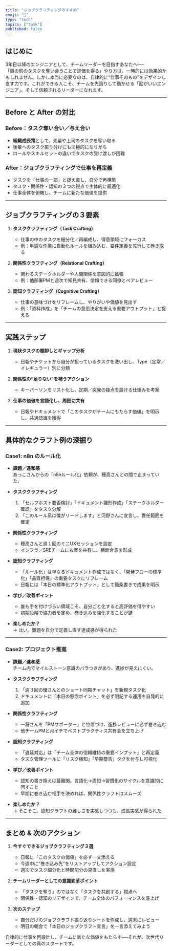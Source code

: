 ```yaml
---
title: "ジョブクラフティングのすすめ"
emoji: "🐡"
type: "tech"
topics: ["task"]
published: false
---
```


## はじめに  

3年目以降のエンジニアとして、チームリーダーを目指すあなたへ──  
「目の前のタスクを奪い合うことで評価を得る」やり方は、一時的には効果的かもしれません。しかし本当に必要なのは、自律的に“仕事そのもの”をデザインし直す力です。これができる人こそ、チームを先回りして動かせる「勘がいいエンジニア」、そして信頼されるリーダーになれます。

---

## Before と After の対比  

### Before：タスク奪い合い／与え合い  

- **組織成長策**として、先輩や上司のタスクを奪い取る  
- 後輩へのタスク振り分けにも消極的になりがち  
- ロールやスキルセットの違いでタスクの受け渡しが困難  

### After：ジョブクラフティングで仕事を再定義  

- タスクを「仕事の一部」と捉え直し、自分で再構築  
- タスク・関係性・認知の３つの視点で主体的に最適化  
- 仕事全体を俯瞰し、チームに新たな価値を提供  

---

## ジョブクラフティングの３要素  

1. **タスククラフティング（Task Crafting）**  
   - 仕事の中のタスクを細分化／再編成し、得意領域にフォーカス  
   - 例：単調な作業に自動化ルールを組み込む、要件定義を先行して巻き取る  

2. **関係性クラフティング（Relational Crafting）**  
   - 関わるステークホルダーや人間関係を意図的に拡張  
   - 例：他部署PMと週次で知見共有、信頼できる同僚とペアレビュー  

3. **認知クラフティング（Cognitive Crafting）**  
   - 仕事の意味づけをリフレームし、やりがいや価値を見出す  
   - 例：「資料作成」を「チームの意思決定を支える重要アウトプット」と捉える  

---

## 実践ステップ  

1. **現状タスクの棚卸しとギャップ分析**  
   - 日報やチケットから自分が担っているタスクを洗い出し、Type（定常／イレギュラー）別に分類  

2. **関係性の“足りない”を補うアクション**  
   - キーパーソンをリスト化し、定期／突発の接点を設ける仕組みを考案  

3. **仕事の価値を言語化し、周囲に共有**  
   - 日報やドキュメントで「このタスクがチームにもたらす価値」を明示し、共通認識を獲得  

---

## 具体的なクラフト例の深掘り  

### Case1: n8n のルール化  

- **課題／違和感**  
  あっこさんからの「n8nルール化」依頼が、穂高さんとの間で止まっていた。

- **タスククラフティング**  
  1. 「セルフホスト要否検討」「ドキュメント雛形作成」「ステークホルダー確認」をタスク分解  
  2. 「このルール系は僕がリードします」と河野さんに宣言し、責任範囲を確定  

- **関係性クラフティング**  
  - 穂高さんと週１回のミニUXセッションを設定  
  - インフラ／SREチームにも案を共有し、横断合意を形成  

- **認知クラフティング**  
  - 「ルール化」は単なるドキュメント作成ではなく、「開発フローの標準化」「品質担保」の重要タスクにリフレーム  
  - 日報には「本日の標準化アウトプット」として箇条書きで成果を明示  

- **学び／改善ポイント**  
  - 誰も手を付けづらい領域こそ、自分ごと化すると高評価を得やすい  
  - 初期段階で協力者を定め、巻き込みを強化することが鍵  

- **楽しめたか？**  
  → はい。難題を自分で定義し直す達成感が得られた  

---

### Case2: プロジェクト推進  

- **課題／違和感**  
  チーム内でマイルストーン意識のバラつきがあり、進捗が見えにくい。

- **タスククラフティング**  
  1. 「週３回の優さんとのショート同期チャット」を新規タスク化  
  2. ドキュメントに「本日の懸念ポイント」を必ず明記する運用を自発的に追加  

- **関係性クラフティング**  
  - 一将さんを「PMサポーター」と位置づけ、進捗レビューに必ず巻き込む  
  - 他チームPMと月イチでベストプラクティス共有会を立ち上げ  

- **認知クラフティング**  
  - 「遅延対応」は「チーム全体の信頼維持の重要インプット」と再定義  
  - タスク管理ツールに「リスク検知」「早期警告」タグを付与し可視化  

- **学び／改善ポイント**  
  - 認知の書き換えは最難関。言語化→周知→習慣化のサイクルを意識的に回すこと  
  - 早期に巻き込む相手を決めれば、関係性クラフトはスムーズ  

- **楽しめたか？**  
  → そこそこ。認知クラフトの難しさを実感しつつも、成長実感が得られた  

---

## まとめ & 次のアクション  

1. **今すぐできるジョブクラフティング３選**  
   - 日報に「このタスクの価値」を必ず一文添える  
   - 今週中に“巻き込み先”をリストアップしてアクション設定  
   - 週次でタスク細分化と時間配分の見直しを実施  

2. **チームリーダーとしての意識変革ポイント**  
   - 「タスクを奪う」のではなく「タスクを共創する」視点へ  
   - 関係性・認知のリデザインで、チーム全体のパフォーマンスを底上げ  

3. **次のステップ**  
   - 自分だけのジョブクラフト振り返りシートを作成し、週末にレビュー  
   - 明日の朝会で「本日のジョブクラフト宣言」を一言添えてみよう  

自律的に仕事を再設計し、チームに新たな価値をもたらす──それが、次世代リーダーとしての真のスタートです。
